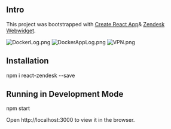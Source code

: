 ## Intro

This project was bootstrapped with [Create React App](https://github.com/facebook/create-react-app)& [Zendesk Webwidget](https://developer.zendesk.com/api-reference).

![DockerLog.png](DockerLog.png)
![DockerAppLog.png](DockerLog1.png)
![VPN.png](VPN.png)
## Installation

npm i react-zendesk --save

## Running in Development Mode

npm start 

Open http://localhost:3000 to view it in the browser.

